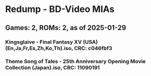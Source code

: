 # Redump - BD-Video MIAs
## Games: 2, ROMs: 2, as of 2025-01-29
### Kingsglaive - Final Fantasy XV (USA) (En,Ja,Fr,Es,Zh,Ko,Th).iso, CRC: c046fbf3
### Theme Song of Tales - 25th Anniversary Opening Movie Collection (Japan).iso, CRC: 11090191
